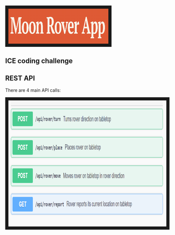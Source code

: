 
<p align="left">
<img src="presentation/Title.PNG" width="319" height="111" border="10"/>
</p>

## ICE coding challenge


## REST API
There are 4 main API calls:

<p align="left">
<img src="presentation/methods.PNG" width="800" height="400" border="10"/>
</p>

